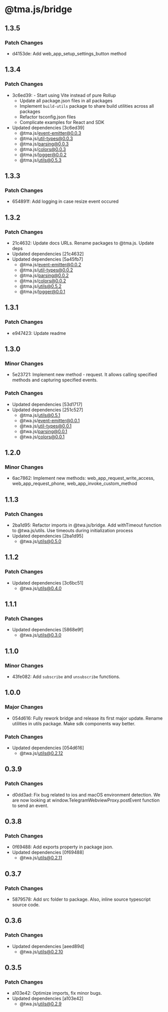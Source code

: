 # @tma.js/bridge

## 1.3.5

### Patch Changes

- d4153de: Add web_app_setup_settings_button method

## 1.3.4

### Patch Changes

- 3c6ed39: - Start using Vite instead of pure Rollup
  - Update all package.json files in all packages
  - Implement `build-utils` package to share build utilities across all packages
  - Refactor tsconfig.json files
  - Complicate examples for React and SDK
- Updated dependencies [3c6ed39]
  - @tma.js/event-emitter@0.0.3
  - @tma.js/util-types@0.0.3
  - @tma.js/parsing@0.0.3
  - @tma.js/colors@0.0.3
  - @tma.js/logger@0.0.2
  - @tma.js/utils@0.5.3

## 1.3.3

### Patch Changes

- 654891f: Add logging in case resize event occured

## 1.3.2

### Patch Changes

- 21c4632: Update docs URLs. Rename packages to @tma.js. Update deps
- Updated dependencies [21c4632]
- Updated dependencies [5a45fb7]
  - @tma.js/event-emitter@0.0.2
  - @tma.js/util-types@0.0.2
  - @tma.js/parsing@0.0.2
  - @tma.js/colors@0.0.2
  - @tma.js/utils@0.5.2
  - @tma.js/logger@0.0.1

## 1.3.1

### Patch Changes

- e947423: Update readme

## 1.3.0

### Minor Changes

- 5e23721: Implement new method - request. It allows calling specified methods and capturing specified events.

### Patch Changes

- Updated dependencies [53d1717]
- Updated dependencies [251c527]
  - @tma.js/utils@0.5.1
  - @twa.js/event-emitter@0.0.1
  - @twa.js/util-types@0.0.1
  - @twa.js/parsing@0.0.1
  - @twa.js/colors@0.0.1

## 1.2.0

### Minor Changes

- 6ac7862: Implement new methods: web_app_request_write_access, web_app_request_phone, web_app_invoke_custom_method

## 1.1.3

### Patch Changes

- 2ba1d95: Refactor imports in @twa.js/bridge. Add withTimeout function to @twa.js/utils. Use timeouts during initialization process
- Updated dependencies [2ba1d95]
  - @twa.js/utils@0.5.0

## 1.1.2

### Patch Changes

- Updated dependencies [3c6bc51]
  - @twa.js/utils@0.4.0

## 1.1.1

### Patch Changes

- Updated dependencies [5868e9f]
  - @twa.js/utils@0.3.0

## 1.1.0

### Minor Changes

- 43fe082: Add `subscribe` and `unsubscribe` functions.

## 1.0.0

### Major Changes

- 054d616: Fully rework bridge and release its first major update. Rename utilities in utils package. Make sdk components way better.

### Patch Changes

- Updated dependencies [054d616]
  - @twa.js/utils@0.2.12

## 0.3.9

### Patch Changes

- d0dd3ad: Fix bug related to ios and macOS environment detection. We are now looking at window.TelegramWebviewProxy.postEvent function to send an event.

## 0.3.8

### Patch Changes

- 0f69488: Add exports property in package json.
- Updated dependencies [0f69488]
  - @twa.js/utils@0.2.11

## 0.3.7

### Patch Changes

- 5879578: Add src folder to package. Also, inline source typescript source code.

## 0.3.6

### Patch Changes

- Updated dependencies [aeed89d]
  - @twa.js/utils@0.2.10

## 0.3.5

### Patch Changes

- a103e42: Optimize imports, fix minor bugs.
- Updated dependencies [a103e42]
  - @twa.js/utils@0.2.9

